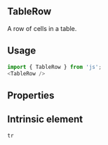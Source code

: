 ## TableRow
A row of cells in a table.

## Usage

```javascript
import { TableRow } from 'js';
<TableRow />
```

## Properties

  
## Intrinsic element

```
tr
```